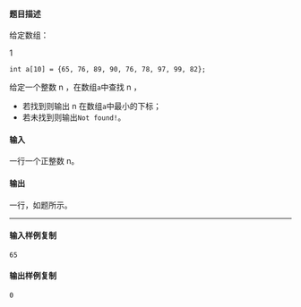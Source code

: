 #### 题目描述

给定数组：

1

```
int a[10] = {65, 76, 89, 90, 76, 78, 97, 99, 82};
```

给定一个整数 n ，在数组`a`中查找 n ，

-   若找到则输出 n 在数组`a`中最小的下标；
-   若未找到则输出`Not found!`。

#### 输入

一行一个正整数 n。

#### 输出

一行，如题所示。

___

#### 输入样例复制

```
65
```

#### 输出样例复制

```
0
```